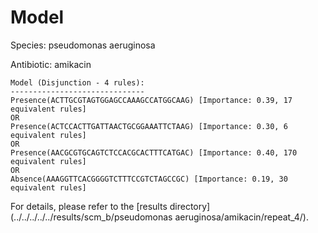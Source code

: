
# Model

Species: pseudomonas aeruginosa

Antibiotic: amikacin

```
Model (Disjunction - 4 rules):
------------------------------
Presence(ACTTGCGTAGTGGAGCCAAAGCCATGGCAAG) [Importance: 0.39, 17 equivalent rules]
OR
Presence(ACTCCACTTGATTAACTGCGGAAATTCTAAG) [Importance: 0.30, 6 equivalent rules]
OR
Presence(AACGCGTGCAGTCTCCACGCACTTTCATGAC) [Importance: 0.40, 170 equivalent rules]
OR
Absence(AAAGGTTCACGGGGTCTTTCCGTCTAGCCGC) [Importance: 0.19, 30 equivalent rules]

```

For details, please refer to the [results directory](../../../../../results/scm_b/pseudomonas aeruginosa/amikacin/repeat_4/).

